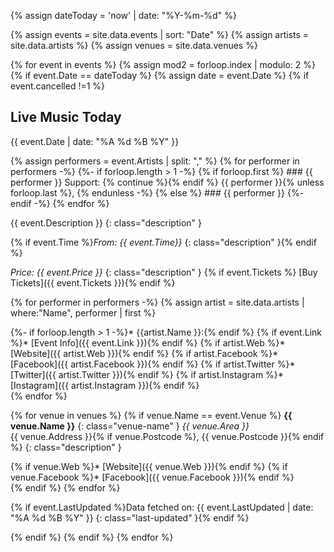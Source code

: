 {% assign dateToday = 'now' | date: "%Y-%m-%d" %}

{% assign events = site.data.events | sort: "Date"  %}
{% assign artists = site.data.artists %}
{% assign venues = site.data.venues %}

{% for event in events %}
{% assign mod2 = forloop.index | modulo: 2 %}
{% if event.Date == dateToday  %}
{% assign date = event.Date %}
{% if event.cancelled !=1  %}

## Live Music Today
{{ event.Date | date: "%A %d %B %Y" }}

<div class="event-item {% if mod2 == 0 %}even{% else %}odd{% endif %}" markdown="1">
<div class="row">

<!-- PERFORMERS -->
<div markdown="1">
{% assign performers = event.Artists | split: "," %}
{% for performer in performers -%}
  {%- if forloop.length > 1 -%}
    {% if forloop.first %}
### {{ performer }}
Support: {% continue %}{% endif %}
{{ performer }}{% unless forloop.last %}, {% endunless -%}
  {% else %}
### {{ performer }}
  {%- endif -%}
{% endfor %}

<!-- DESCRIPTION -->
{{ event.Description }}
{: class="description" }
<!--<div class="event-badge" markdown="1">[Event link]({{ event.Link }})</div>-->
<!--{% if event.Time %}Doors: {{ event.Time | date: "%l:%M%P" }} <br/>{% endif %}-->
{% if event.Time %}*From: {{ event.Time}}*
{: class="description" }{% endif %}
<!--{% if event.link %}[Get Tickets for {{ event.eventname }}]({{ event.link }}){:class="btn btn-primary"}{% endif %}-->
<!--{% if event.entryprice %}£{{ event.entryprice }}{% endif %}-->


<!-- Price -->
*Price: {{ event.Price }}*
{: class="description" }
{% if event.Tickets %} [Buy Tickets]({{ event.Tickets }}){% endif %}

<!-- LINKS -->
{% for performer in performers -%}
{% assign artist = site.data.artists | where:"Name", performer | first %}
<div class="performer-links" markdown="1">
{%- if forloop.length > 1 -%}* {{artist.Name }}:{% endif %}
{% if event.Link %}* <i class="fa fa-globe"></i> [Event Info]({{ event.Link }}){% endif %}
{% if artist.Web %}* <i class="fa fa-globe"></i> [Website]({{ artist.Web }}){% endif %}
{% if artist.Facebook %}* <i class="fa fa-facebook"></i> [Facebook]({{ artist.Facebook }}){% endif %}
{% if artist.Twitter %}* <i class="fa fa-twitter"></i> [Twitter]({{ artist.Twitter }}){% endif %}
{% if artist.Instagram %}* <i class="fa fa-instagram"></i> [Instagram]({{ artist.Instagram }}){% endif %}
</div>
{% endfor %}

<!-- VENUE IFNO-->
{% for venue in venues %}
{% if venue.Name == event.Venue %}
**{{ venue.Name }}**
{: class="venue-name" }
*{{ venue.Area }}*<br>
{{ venue.Address }}{% if venue.Postcode %}, {{ venue.Postcode }}{% endif %}
{: class="description" }
<div class="performer-links" markdown="1">
{% if venue.Web %}* <i class="fa fa-globe"></i> [Website]({{ venue.Web }}){% endif %}
{% if venue.Facebook %}* <i class="fa fa-facebook"></i> [Facebook]({{ venue.Facebook }}){% endif %}
</div>
{% endif %}
{% endfor %}

{% if event.LastUpdated %}Data fetched on: {{ event.LastUpdated | date: "%A %d %B %Y" }} 
{: class="last-updated" }{% endif %}
</div>
</div>

</div>
{% endif %} <!-- not cancelled -->
{% endif %} <!-- if today -->
{% endfor %}